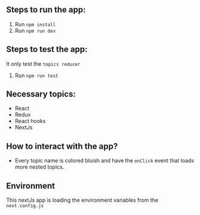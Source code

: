 ## Steps to run the app:
1. Run `npm install`
2. Run `npm run dev`

## Steps to test the app:
It only test the `topics reducer`
1. Run `npm run test`

## Necessary topics:
- React
- Redux
- React hooks
- NextJs

## How to interact with the app?
- Every topic name is colored bluish and have the `onClick` event that loads more nested topics.

## Environment
This nextJs app is loading the environment variables from the `next.config.js`